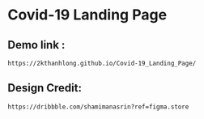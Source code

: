 # Covid-19 Landing Page
## Demo link : 
```
https://2kthanhlong.github.io/Covid-19_Landing_Page/ 
```

## Design Credit:
```
https://dribbble.com/shamimanasrin?ref=figma.store
```
